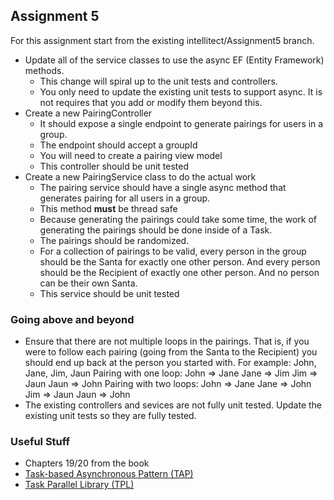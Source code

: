 ## Assignment 5

For this assignment start from the existing intellitect/Assignment5 branch.

- Update all of the service classes to use the async EF (Entity Framework) methods. 
  - This change will spiral up to the unit tests and controllers.
  - You only need to update the existing unit tests to support async. It is not requires that you add or modify them beyond this.
- Create a new PairingController
  - It should expose a single endpoint to generate pairings for users in a group.
  - The endpoint should accept a groupId
  - You will need to create a pairing view model
  - This controller should be unit tested
- Create a new PairingService class to do the actual work
  - The pairing service should have a single async method that generates pairing for all users in a group.
  - This method **must** be thread safe
  - Because generating the pairings could take some time, the work of generating the pairings should be done inside of a Task. 
  - The pairings should be randomized.
  - For a collection of pairings to be valid, every person in the group should be the Santa for exactly one other person. And every person should be the Recipient of exactly one other person. And no person can be their own Santa.
  - This service should be unit tested

### Going above and beyond
- Ensure that there are not multiple loops in the pairings. That is, if you were to follow each pairing (going from the Santa to the Recipient) you should end up back at the person you started with. 
For example: John, Jane, Jim, Jaun
Pairing with one loop:
John => Jane
Jane => Jim
Jim => Jaun
Jaun => John
Pairing with two loops:
John => Jane
Jane => John
Jim => Jaun
Jaun => John
- The existing controllers and sevices are not fully unit tested. Update the existing unit tests so they are fully tested.

### Useful Stuff

- Chapters 19/20 from the book
- [Task-based Asynchronous Pattern (TAP)](https://docs.microsoft.com/en-us/dotnet/standard/asynchronous-programming-patterns/task-based-asynchronous-pattern-tap)
- [Task Parallel Library (TPL)](https://docs.microsoft.com/en-us/dotnet/standard/parallel-programming/task-parallel-library-tpl)
